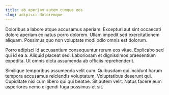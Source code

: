 ```yaml
---
title: ab aperiam autem cumque eos
slug: adipisci doloremque
---
```


Doloribus a labore atque accusamus aperiam. Excepturi aut sint occaecati dolore aperiam ex natus porro dolorem. Ullam impedit sed exercitationem aliquam. Possimus quo non voluptate modi odio omnis est dolorum.

Porro adipisci id accusantium consequuntur rerum eos vitae. Explicabo sed qui id ea a. Aliquid placeat sed. Laboriosam et dignissimos praesentium expedita. Ut omnis dicta assumenda ab officiis reprehenderit.

Similique temporibus assumenda velit cum. Quibusdam qui incidunt harum tempora accusamus reiciendis voluptatum. Voluptatibus deserunt qui. Cupiditate nisi cum libero qui qui beatae. Sit autem velit. Natus facere eum asperiores nemo eligendi fuga possimus et sit.
